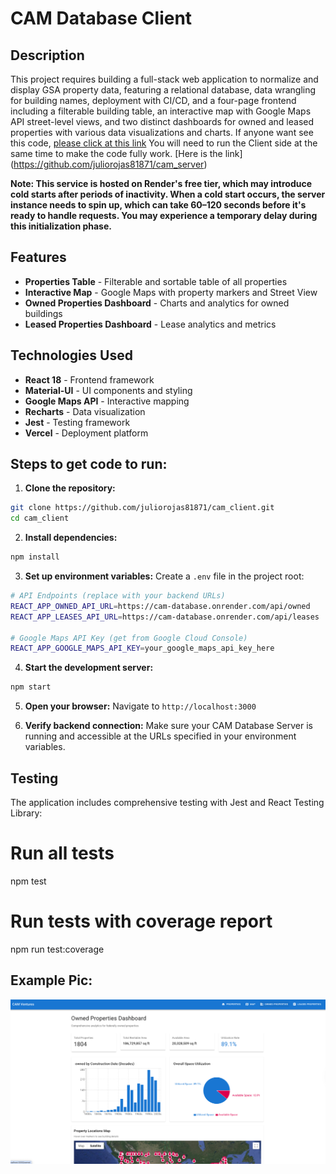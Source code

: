 # CAM Database Client

## Description

This project requires building a full-stack web application to normalize and display GSA property data, featuring a relational database, data wrangling for building names, deployment with CI/CD, and a four-page frontend including a filterable building table, an interactive map with Google Maps API street-level views, and two distinct dashboards for owned and leased properties with various data visualizations and charts.
If anyone want see this code, [please click at this link](https://cam-client.vercel.app)
You will need to run the Client side at the same time to make the code fully work. [Here is the link] (https://github.com/juliorojas81871/cam_server)

**Note: This service is hosted on Render's free tier, which may introduce cold starts after periods of inactivity. When a cold start occurs, the server instance needs to spin up, which can take 60–120 seconds before it's ready to handle requests. You may experience a temporary delay during this initialization phase.**


## Features

- **Properties Table** - Filterable and sortable table of all properties
- **Interactive Map** - Google Maps with property markers and Street View
- **Owned Properties Dashboard** - Charts and analytics for owned buildings
- **Leased Properties Dashboard** - Lease analytics and metrics

## Technologies Used

- **React 18** - Frontend framework
- **Material-UI** - UI components and styling
- **Google Maps API** - Interactive mapping
- **Recharts** - Data visualization
- **Jest** - Testing framework
- **Vercel** - Deployment platform

## Steps to get code to run:

1. **Clone the repository:**
```bash
git clone https://github.com/juliorojas81871/cam_client.git
cd cam_client
```

2. **Install dependencies:**
```bash
npm install
```

3. **Set up environment variables:**
Create a `.env` file in the project root:
```bash
# API Endpoints (replace with your backend URLs)
REACT_APP_OWNED_API_URL=https://cam-database.onrender.com/api/owned
REACT_APP_LEASES_API_URL=https://cam-database.onrender.com/api/leases

# Google Maps API Key (get from Google Cloud Console)
REACT_APP_GOOGLE_MAPS_API_KEY=your_google_maps_api_key_here
```

4. **Start the development server:**
```bash
npm start
```

5. **Open your browser:**
Navigate to `http://localhost:3000`

6. **Verify backend connection:**
Make sure your CAM Database Server is running and accessible at the URLs specified in your environment variables.


## Testing

The application includes comprehensive testing with Jest and React Testing Library:

# Run all tests
npm test

# Run tests with coverage report
npm run test:coverage

## Example Pic:
![Notes Example Pic](https://raw.githubusercontent.com/juliorojas81871/cam_server/main/public/main.png)